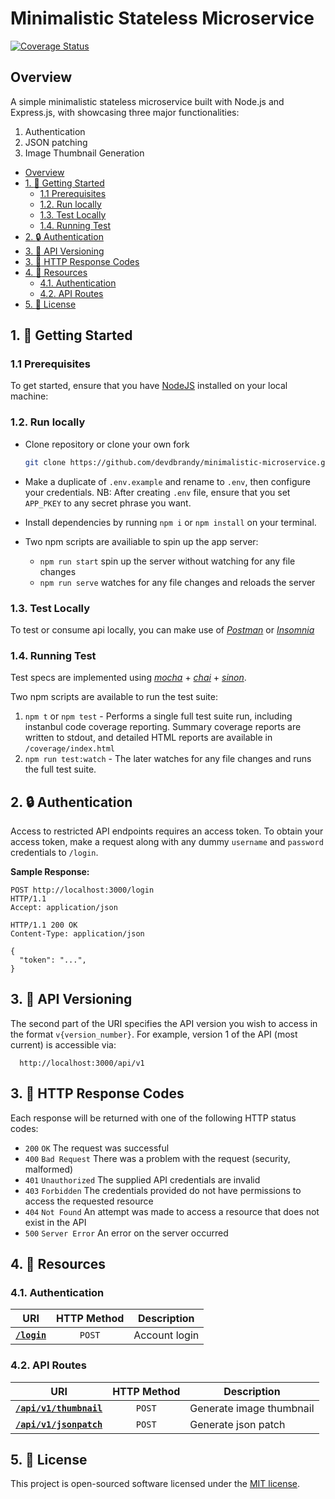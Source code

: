 # Minimalistic Stateless Microservice

[![Coverage Status](https://coveralls.io/repos/github/devdbrandy/minimalistic-microservice/badge.svg?branch=master)](https://coveralls.io/github/devdbrandy/minimalistic-microservice?branch=master)

## Overview

A simple minimalistic stateless microservice built with Node.js and Express.js, with showcasing three major functionalities:

1. Authentication
2. JSON patching
3. Image Thumbnail Generation

<!-- TOC depthFrom:2 -->

- [Overview](#overview)
- [1. :rocket: Getting Started](#1-rocket-getting-started)
  - [1.1 Prerequisites](#11-prerequisites)
  - [1.2. Run locally](#12-run-locally)
  - [1.3. Test Locally](#13-test-locally)
  - [1.4. Running Test](#14-running-test)
- [2. :lock: Authentication](#2-lock-authentication)
- [3. :bookmark: API Versioning](#3-bookmark-api-versioning)
- [3. :green_heart: HTTP Response Codes](#3-green_heart-http-response-codes)
- [4. :bookmark: Resources](#4-bookmark-resources)
  - [4.1. Authentication](#41-authentication)
  - [4.2. API Routes](#42-api-routes)
- [5. :pencil: License](#5-pencil-license)

<!-- /TOC -->

## 1. :rocket: Getting Started

### 1.1 Prerequisites

To get started, ensure that you have [NodeJS](https://nodejs.org/en/download/) installed on your local machine:

### 1.2. Run locally

- Clone repository or clone your own fork

  ```bash
  git clone https://github.com/devdbrandy/minimalistic-microservice.git
  ```

- Make a duplicate of `.env.example` and rename to `.env`, then configure your credentials.
  NB: After creating `.env` file, ensure that you set `APP_PKEY` to any secret phrase you want.
- Install dependencies by running `npm i` or `npm install` on your terminal.
- Two npm scripts are availiable to spin up the app server:
  - `npm run start` spin up the server without watching for any file changes
  - `npm run serve` watches for any file changes and reloads the server

### 1.3. Test Locally

To test or consume api locally, you can make use of [_Postman_](https://www.getpostman.com) or [_Insomnia_](https://insomnia.rest/download/)

### 1.4. Running Test

Test specs are implemented using [_mocha_](https://mochajs.org) + [_chai_](https://chiajs.com) + [_sinon_](https://sinonjs.org).

Two npm scripts are available to run the test suite:

1. `npm t` or `npm test` - Performs a single full test suite run, including instanbul code coverage reporting. Summary coverage reports are written to stdout, and detailed HTML reports are available in `/coverage/index.html`
2. `npm run test:watch` - The later watches for any file changes and runs the full test suite.

## 2. :lock: Authentication

Access to restricted API endpoints requires an access token. To obtain your access token, make a request along with any dummy `username` and `password` credentials to `/login`.

**Sample Response:**

```http
POST http://localhost:3000/login
HTTP/1.1
Accept: application/json

HTTP/1.1 200 OK
Content-Type: application/json

{
  "token": "...",
}
```

## 3. :bookmark: API Versioning

The second part of the URI specifies the API version you wish to access in the format `v{version_number}`.
For example, version 1 of the API (most current) is accessible via:

```http
  http://localhost:3000/api/v1
```

## 3. :green_heart: HTTP Response Codes

Each response will be returned with one of the following HTTP status codes:

- `200` `OK` The request was successful
- `400` `Bad Request` There was a problem with the request (security, malformed)
- `401` `Unauthorized` The supplied API credentials are invalid
- `403` `Forbidden` The credentials provided do not have permissions to access the requested resource
- `404` `Not Found` An attempt was made to access a resource that does not exist in the API
- `500` `Server Error` An error on the server occurred

## 4. :bookmark: Resources

### 4.1. Authentication

| URI                                            | HTTP Method | Description   |
| ---------------------------------------------- | :---------: | ------------- |
| [<code>**/login**</code>](/docs/POST_login.md) |   `POST`    | Account login |

### 4.2. API Routes

| URI                                                           | HTTP Method | Description              |
| ------------------------------------------------------------- | :---------: | ------------------------ |
| [<code>**/api/v1/thumbnail**</code>](/docs/POST_thumbnail.md) |   `POST`    | Generate image thumbnail |
| [<code>**/api/v1/jsonpatch**</code>](/docs/POST_jsonpatch.md) |   `POST`    | Generate json patch      |

## 5. :pencil: License

This project is open-sourced software licensed under the [MIT license](https://opensource.org/licenses/MIT).
